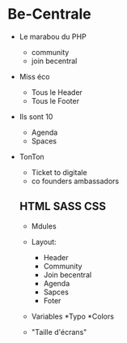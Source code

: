 # Be-Centrale

* Le marabou du PHP
  * community
  * join becentral

* Miss éco
  * Tous le Header
  * Tous le Footer

* Ils sont 10
  * Agenda
  * Spaces
  

* TonTon 
  * Ticket to digitale
  * co founders ambassadors
  
  
  
  
  ## HTML SASS CSS
  
  
  
  * Mdules
  
  
  * Layout:
  
    * Header
    * Community
    * Join becentral
    * Agenda
    * Sapces
    * Foter
    
    
    
  * Variables
   *Typo
   *Colors
   * "Taille d'écrans"
   
